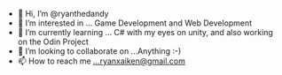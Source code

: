 - 👋 Hi, I’m @ryanthedandy
- 👀 I’m interested in ... Game Development and Web Development
- 🌱 I’m currently learning ... C# with my eyes on unity, and also working on the Odin Project
- 💞️ I’m looking to collaborate on ...Anything :-)
- 📫 How to reach me ...ryanxaiken@gmail.com

<!---
ryanthedandy/ryanthedandy is a ✨ special ✨ repository because its `README.md` (this file) appears on your GitHub profile.
You can click the Preview link to take a look at your changes.
--->
